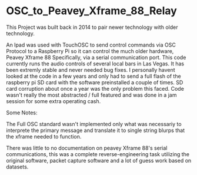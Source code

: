 # OSC_to_Peavey_Xframe_88_Relay
 
 
This Project was built back in 2014 to pair newer technology with older technology.   

An Ipad was used with TouchOSC to send control commands via OSC Protocol to a Raspberry Pi so it can control the much older hardware, Peavey Xframe 88 Specifically, via a serial communication port.   This code currently runs the audio controls of several local bars in Las Vegas.    It has been extremly stable and never needed bug fixes.  I personally havent looked at the code in a few years and only had to send a full flash of the raspberry pi SD card with the software preinstalled a couple of times.   SD card corruption about once a year was the only problem this faced.   Code wasn't really the most abstracted / full featured and was done in a jam session for some extra operating cash.   

Some Notes:

The Full OSC standard wasn't implemented only what was necessariy to interprete the primary message and translate it to single string blurps that the xframe needed to function.

There was little to no documentation on peavey Xframe 88's serial communications,  this was a complete reverse-engineering task utilizing the original software, packet capture software and a lot of guess work based on datasets.    
